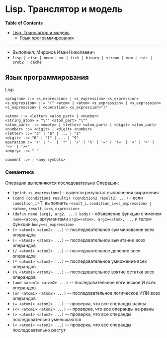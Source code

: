 # Lisp. Транслятор и модель

**Table of Contents**

- [Lisp. Транслятор и модель](#lisp-транслятор-и-модель)
    - [Язык программирования](#язык-программирования)

---

- Выполнил: Миронов Иван Николаевич
- `lisp | cisc | neum | mc | tick | binary | stream | mem | cstr | prob2 | cache`


## Язык программирования
Lisp


``` ebnf
<program> ::= <s_expression> | <s_expression> <s_expression>
<s_expression> ::= "(" <atom> | <atom> <s_expression> | <s_expression> <s_expression> | <operation> <s_expression>")"

<atom> ::= <letter> <atom_part> | <number>
<string_atom> = "\"" <atom_part> "\""
<atom_part> ::= <empty> | <letter> <atom_part> | <digit> <atom_part>
<number> ::= <digit> | <digit> <number>
<letter> ::= "a" | "b" | ... | "z"
<digit> ::= "0" | "1" | ... | "9"
operation := '+' | '-' | '*' | '/' | '%' | '=' | '!=' | '<' | '>' | '<=' | '>='
<empty> ::= " "

comment ::= ; <any symbols>
```
### Семантика
Операции выполняются последовательно
Операции:
- `(print <s_expression>)` - вывести результат выполнения выражения
- `(cond (condition1 result1) (condition2 result2) ...)` - если `condition_i`=T, выполнить `result_i`. `condition_i=<s_expression> | <atom>`, `result_i=<s_expression>`
- `(defun name (arg1, arg2, ...) body)` - объявление функции с именем `name=<atom>`, аргументами `arg1=<atom>, arg2=<atom>, ...` и телом функции `body=<s_expression>`
- `(+ <atom1> <atom2> ...)`             -- последовательное суммирование всех операндов
- `(- <atom1> <atom2> ...)`             -- последовательное вычитание всех операндов
- `(/ <atom1> <atom2> ...)`             -- последовательное деление всех операндов
- `(* <atom1> <atom2> ...)`             -- последовательное умножение всех операндов
- `(% <atom1> <atom2> ...)`             -- последовательное взятие остатка всех операндов
- `(and <atom1> <atom2> ...)`           -- последовательное логическое И всех операндов
- `(or <atom1> <atom2> ...)`            -- последовательное логическое ИЛИ всех операндов
- `(= <atom1> <atom2> ...)`             -- проверка, что все операнды равны
- `(<> <atom1> <atom2> ...)`            -- проверка, что все операнды не равны
- `(> <atom1> <atom2> ...)`             -- проверка, что все операнды последовательно уменьшаются
- `(< <atom1> <atom2> ...)`             -- проверка, что все операнды последовательно растут